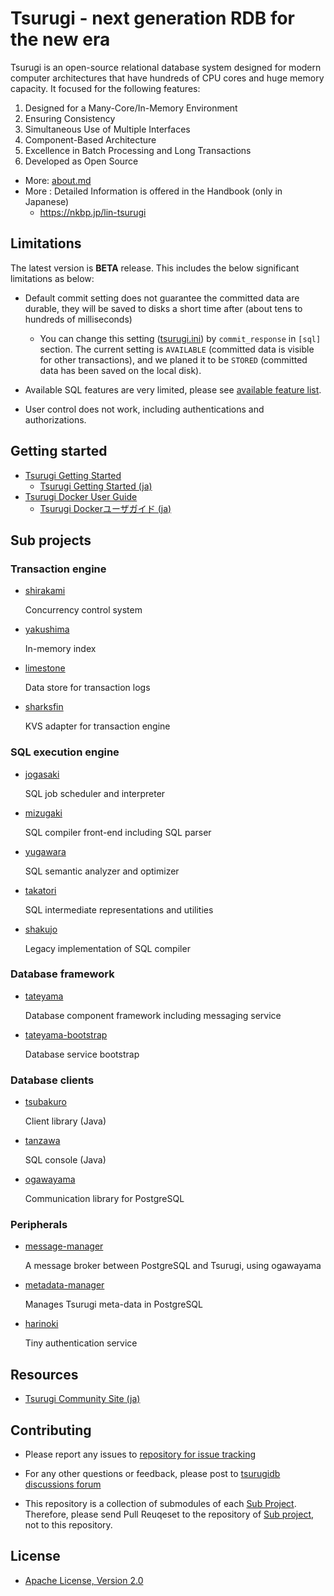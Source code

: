 # Tsurugi - next generation RDB for the new era

Tsurugi is an open-source relational database system designed for modern computer architectures that have hundreds of CPU cores and huge memory capacity.
It focused for the following features:

1. Designed for a Many-Core/In-Memory Environment
2. Ensuring Consistency
3. Simultaneous Use of Multiple Interfaces
4. Component-Based Architecture
5. Excellence in Batch Processing and Long Transactions
6. Developed as Open Source

- More: [about.md](about.md)
- More : Detailed Information is offered in the Handbook (only in Japanese)
  - https://nkbp.jp/lin-tsurugi

## Limitations

The latest version is **BETA** release.
This includes the below significant limitations as below:

* Default commit setting does not guarantee the committed data are durable, they will be saved to disks a short time after (about tens to hundreds of milliseconds)

  * You can change this setting ([tsurugi.ini](dist/install/conf/tsurugi.ini)) by `commit_response` in `[sql]` section. The current setting is `AVAILABLE` (committed data is visible for other transactions), and we planed it to be `STORED` (committed data has been saved on the local disk).

* Available SQL features are very limited, please see [available feature list](docs/sql-features.md).
* User control does not work, including authentications and authorizations.

## Getting started

* [Tsurugi Getting Started](docs/getting-started.md)
  * [Tsurugi Getting Started (ja)](docs/getting-started_ja.md)
* [Tsurugi Docker User Guide](docs/docker-tsurugi.md)
  * [Tsurugi Dockerユーザガイド (ja)](docs/docker-tsurugi_ja.md)

## Sub projects

### Transaction engine

* [shirakami](https://github.com/project-tsurugi/shirakami)

  Concurrency control system

* [yakushima](https://github.com/project-tsurugi/yakushima)

  In-memory index

* [limestone](https://github.com/project-tsurugi/limestone)

  Data store for transaction logs

* [sharksfin](https://github.com/project-tsurugi/sharksfin)

  KVS adapter for transaction engine

### SQL execution engine

* [jogasaki](https://github.com/project-tsurugi/jogasaki)

  SQL job scheduler and interpreter

* [mizugaki](https://github.com/project-tsurugi/mizugaki)

  SQL compiler front-end including SQL parser

* [yugawara](https://github.com/project-tsurugi/yugawara)

  SQL semantic analyzer and optimizer

* [takatori](https://github.com/project-tsurugi/takatori)

  SQL intermediate representations and utilities

* [shakujo](https://github.com/project-tsurugi/shakujo)

  Legacy implementation of SQL compiler

### Database framework

* [tateyama](https://github.com/project-tsurugi/tateyama)

  Database component framework including messaging service

* [tateyama-bootstrap](https://github.com/project-tsurugi/tateyama-bootstrap)

  Database service bootstrap

### Database clients

* [tsubakuro](https://github.com/project-tsurugi/tsubakuro)

  Client library (Java)

* [tanzawa](https://github.com/project-tsurugi/tanzawa)

  SQL console (Java)

* [ogawayama](https://github.com/project-tsurugi/ogawayama)

  Communication library for PostgreSQL

### Peripherals

* [message-manager](https://github.com/project-tsurugi/message-manager)

  A message broker between PostgreSQL and Tsurugi, using ogawayama

* [metadata-manager](https://github.com/project-tsurugi/metadata-manager)

  Manages Tsurugi meta-data in PostgreSQL

* [harinoki](https://github.com/project-tsurugi/harinoki)

  Tiny authentication service

## Resources

* [Tsurugi Community Site (ja)](https://www.tsurugidb.com/)

## Contributing

* Please report any issues to [repository for issue tracking](https://github.com/project-tsurugi/tsurugidb/issues)

* For any other questions or feedback, please post to [tsurugidb discussions forum](https://github.com/project-tsurugi/tsurugidb/discussions)

* This repository is a collection of submodules of each [Sub Project](#sub-projects). Therefore, please send Pull Reuqeset to the repository of [Sub project](#sub-projects), not to this repository.

## License

* [Apache License, Version 2.0](http://www.apache.org/licenses/LICENSE-2.0)
